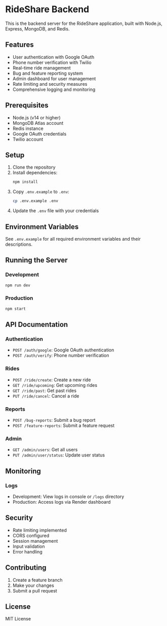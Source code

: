 # RideShare Backend

This is the backend server for the RideShare application, built with Node.js, Express, MongoDB, and Redis.

## Features

- User authentication with Google OAuth
- Phone number verification with Twilio
- Real-time ride management
- Bug and feature reporting system
- Admin dashboard for user management
- Rate limiting and security measures
- Comprehensive logging and monitoring

## Prerequisites

- Node.js (v14 or higher)
- MongoDB Atlas account
- Redis instance
- Google OAuth credentials
- Twilio account

## Setup

1. Clone the repository
2. Install dependencies:
   ```bash
   npm install
   ```
3. Copy `.env.example` to `.env`:
   ```bash
   cp .env.example .env
   ```
4. Update the `.env` file with your credentials

## Environment Variables

See `.env.example` for all required environment variables and their descriptions.

## Running the Server

### Development
```bash
npm run dev
```

### Production
```bash
npm start
```

## API Documentation

### Authentication
- `POST /auth/google`: Google OAuth authentication
- `POST /auth/verify`: Phone number verification

### Rides
- `POST /ride/create`: Create a new ride
- `GET /ride/upcoming`: Get upcoming rides
- `GET /ride/past`: Get past rides
- `PUT /ride/cancel`: Cancel a ride

### Reports
- `POST /bug-reports`: Submit a bug report
- `POST /feature-reports`: Submit a feature request

### Admin
- `GET /admin/users`: Get all users
- `PUT /admin/user/status`: Update user status

## Monitoring

### Logs
- Development: View logs in console or `/logs` directory
- Production: Access logs via Render dashboard

## Security

- Rate limiting implemented
- CORS configured
- Session management
- Input validation
- Error handling

## Contributing

1. Create a feature branch
2. Make your changes
3. Submit a pull request

## License

MIT License 